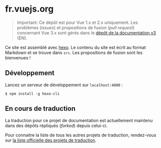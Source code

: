 # fr.vuejs.org

> Important: Ce dépôt est pour Vue 1.x et 2.x uniquement. Les problèmes (*issues*) et propositions de fusion (*pull request*) concernant Vue 3.x sont gérés dans le [dépôt de la documentation v3](https://github.com/vuejs/docs-next) (EN).

Ce site est assemblé avec [hexo](http://hexo.io/). Le contenu du site est écrit au format Markdown et se trouve dans `src`. Les propositions de fusion sont les bienvenues !

## Développement

Lancez un serveur de développement sur `localhost:4000` :

```
$ npm install -g hexo-cli
```

## En cours de traduction

La traduction pour ce projet de documentation est actuellement maintenu dans des dépôts répliqués (*forked*) depuis celui-ci.

Pour connaitre la liste de tous les autres projets de traduction, rendez-vous sur [la liste officielle des projets de traduction](https://github.com/vuejs/vuejs.org#on-translations).
